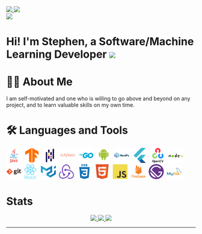 <div>
  <!--<img src="https://user-images.githubusercontent.com/10020" width="175"/>-->
  <div id="badges">
    <a href="https://www.linkedin.com/in/chukuemeka-eke">
      <img src="https://img.shields.io/badge/LinkedIn-blue"/>
    </a>
    <a href="https://www.twitter.com/Brainiac999">
      <img src="https://img.shields.io/badge/Twitter-blue"/>
    </a>
    <br><img src="https://komarev.com/ghpvc/?username=steve-mir"/>
    <h1>
      Hi! I'm Stephen, a Software/Machine Learning Developer
      <img src="https://media.giphy.com/media/hvRJCLFzcasrR4ia7z/giphy.gif" height=50>
    </h1>
  </div>
</div>

# :man_technologist: About Me

I am self-motivated and one who is willing to go above and beyond on any project, and to learn valuable skills on my own time.

# :hammer_and_wrench: Languages and Tools


<div>
  <img src="https://github.com/devicons/devicon/blob/master/icons/java/java-original-wordmark.svg" title="Java" alt="Java" width="40" height="40"/>&nbsp;
  <img src="https://github.com/devicons/devicon/blob/master/icons/tensorflow/tensorflow-original.svg" title="TensorFlow" alt="TensorFlow" width="40" height="40"/>&nbsp;
  <img src="https://github.com/devicons/devicon/blob/master/icons/pandas/pandas-original.svg" title="Pandas" alt="Pandas" width="40" height="40"/>&nbsp;
  <img src="https://github.com/devicons/devicon/blob/master/icons/pytorch/pytorch-plain-wordmark.svg" title="Pytorch" alt="Pytorch" width="40" height="40"/>&nbsp;
<img src="https://github.com/devicons/devicon/blob/1119b9f84c0290e0f0b38982099a2bd027a48bf1/icons/go/go-original-wordmark.svg" title="Numpy" alt="Numpy" width="40" height="40"/>&nbsp;
  <img src="https://github.com/devicons/devicon/blob/1119b9f84c0290e0f0b38982099a2bd027a48bf1/icons/android/android-original-wordmark.svg" title="Android" alt="Android" width="40" height="40"/>&nbsp;
 <img src="https://github.com/devicons/devicon/blob/1119b9f84c0290e0f0b38982099a2bd027a48bf1/icons/numpy/numpy-original-wordmark.svg" title="Numpy" alt="Numpy" width="40" height="40"/>&nbsp;
<img src="https://github.com/devicons/devicon/blob/1119b9f84c0290e0f0b38982099a2bd027a48bf1/icons/flutter/flutter-original.svg" title="Flutter" alt="Flutter" width="40" height="40"/>&nbsp;
  <img src="https://github.com/devicons/devicon/blob/1119b9f84c0290e0f0b38982099a2bd027a48bf1/icons/opencv/opencv-original-wordmark.svg" title="OpenCV" alt="OpenCV" width="40" height="40"/>&nbsp;
  <img src="https://github.com/devicons/devicon/blob/master/icons/nodejs/nodejs-original-wordmark.svg" title="NodeJS" alt="NodeJS" width="40" height="40"/>&nbsp;
  <img src="https://github.com/devicons/devicon/blob/master/icons/git/git-original-wordmark.svg" title="Git" **alt="Git" width="40" height="40"/>
  <img src="https://github.com/devicons/devicon/blob/master/icons/react/react-original-wordmark.svg" title="React" alt="React" width="40" height="40"/>&nbsp;
  <img src="https://github.com/devicons/devicon/blob/master/icons/materialui/materialui-original.svg" title="Material UI" alt="Material UI" width="40" height="40"/>&nbsp;
  <img src="https://github.com/devicons/devicon/blob/master/icons/redux/redux-original.svg" title="Redux" alt="Redux " width="40" height="40"/>&nbsp;
  <img src="https://github.com/devicons/devicon/blob/master/icons/css3/css3-plain-wordmark.svg"  title="CSS3" alt="CSS" width="40" height="40"/>&nbsp;
  <img src="https://github.com/devicons/devicon/blob/master/icons/html5/html5-original.svg" title="HTML5" alt="HTML" width="40" height="40"/>&nbsp;
  <img src="https://github.com/devicons/devicon/blob/master/icons/javascript/javascript-original.svg" title="JavaScript" alt="JavaScript" width="40" height="40"/>&nbsp;
  <img src="https://github.com/devicons/devicon/blob/master/icons/firebase/firebase-plain-wordmark.svg" title="Firebase" alt="Firebase" width="40" height="40"/>&nbsp;
  <img src="https://github.com/devicons/devicon/blob/master/icons/gatsby/gatsby-original.svg" title="Gatsby"  alt="Gatsby" width="40" height="40"/>&nbsp;
  <img src="https://github.com/devicons/devicon/blob/master/icons/mysql/mysql-original-wordmark.svg" title="MySQL"  alt="MySQL" width="40" height="40"/>&nbsp;
</div>

# Stats
<div align='center'>
<a href="https://github.com/mmpacker/github-readme-stats">
    <img height=200 src="https://github-readme-stats.vercel.app/api?username=steve-mir&theme=vision-friendly-dark">
  </a>
  <a href="https://git.io/streak-stats">
    <img height=200 src="http://github-readme-streak-stats.herokuapp.com?user=steve-mir&theme=dark&background=000000">
  </a>
  <a href="https://github.com/mmpacker/github-reademe-stats">
    <img height=200 src="https://github-readme-stats.vercel.app/api/top-langs/?username=steve-mir&theme=vision-friendly-dark">
  </a>
</div>

<hr/>

 <!--<a href="https://github.com/mmpacker/github-readme-stats">
    <img height=200 src="https://github-readme-stats.vercel.app/api?username=steve-mir&theme=vision-friendly-dark>
  </a>&nbsp&nbsp
  <a href="https://git.io/streak-stats">
    <img height=200 src="https://githbu-readme-streak-stats.herukoapp.com?user=steve-mir">
  </a>
  <a href="https://github.com/mmpacker/github-reademe-stats">
    <img height=200 src="https://github-readme-stats.vercel.app/api/top-langs/?username=steve-mir&theme=vision-friendly-dark>
  </a>-->

<!--
### Hi there 👋

**steve-mir/steve-mir** is a ✨ _special_ ✨ repository because its `README.md` (this file) appears on your GitHub profile.

Here are some ideas to get you started:

- 🔭 I’m currently working on ...
- 🌱 I’m currently learning ...
- 👯 I’m looking to collaborate on ...
- 🤔 I’m looking for help with ...
- 💬 Ask me about ...
- 📫 How to reach me: ...
- 😄 Pronouns: ...
- ⚡ Fun fact: ...
-->
